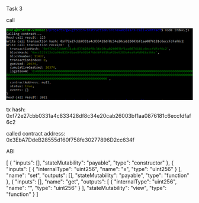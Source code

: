 Task 3

call

![](call.png)

tx hash: 0xf72e27cbb0331a4c833428df8c34e20cab26003bf1aa0876181c6eccfdfaf6c2

called contract address: 0x3EbA7DdeB28555d160f758fe30277896D2cc634f

ABI

[
    {
      "inputs": [],
      "stateMutability": "payable",
      "type": "constructor"
    },
    {
      "inputs": [
        {
          "internalType": "uint256",
          "name": "x",
          "type": "uint256"
        }
      ],
      "name": "set",
      "outputs": [],
      "stateMutability": "payable",
      "type": "function"
    },
    {
      "inputs": [],
      "name": "get",
      "outputs": [
        {
          "internalType": "uint256",
          "name": "",
          "type": "uint256"
        }
      ],
      "stateMutability": "view",
      "type": "function"
    }
  ]